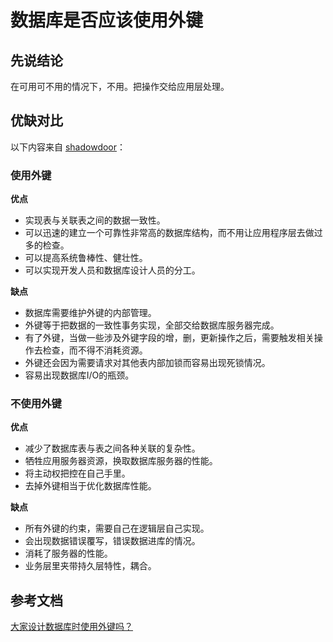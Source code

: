 # 数据库是否应该使用外键


<!--more-->

## 先说结论

在可用可不用的情况下，不用。把操作交给应用层处理。

## 优缺对比

以下内容来自 [shadowdoor](https://www.cnblogs.com/shadowdoor/p/9097361.html)：

### 使用外键

**优点**

- 实现表与关联表之间的数据一致性。
- 可以迅速的建立一个可靠性非常高的数据库结构，而不用让应用程序层去做过多的检查。
- 可以提高系统鲁棒性、健壮性。
- 可以实现开发人员和数据库设计人员的分工。

**缺点**

- 数据库需要维护外键的内部管理。
- 外键等于把数据的一致性事务实现，全部交给数据库服务器完成。
- 有了外键，当做一些涉及外键字段的增，删，更新操作之后，需要触发相关操作去检查，而不得不消耗资源。
- 外键还会因为需要请求对其他表内部加锁而容易出现死锁情况。
- 容易出现数据库I/O的瓶颈。

### 不使用外键

**优点**

- 减少了数据库表与表之间各种关联的复杂性。
- 牺牲应用服务器资源，换取数据库服务器的性能。
- 将主动权把控在自己手里。
- 去掉外键相当于优化数据库性能。

**缺点**

- 所有外键的约束，需要自己在逻辑层自己实现。
- 会出现数据错误覆写，错误数据进库的情况。
- 消耗了服务器的性能。
- 业务层里夹带持久层特性，耦合。

## 参考文档

[大家设计数据库时使用外键吗？](https://www.zhihu.com/question/19600081)
